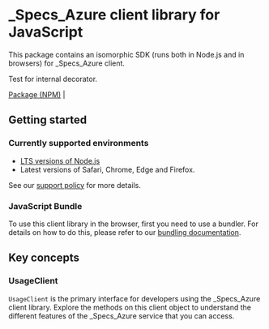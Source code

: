 # _Specs_Azure client library for JavaScript

This package contains an isomorphic SDK (runs both in Node.js and in browsers) for _Specs_Azure client.

Test for internal decorator.

[Package (NPM)](https://www.npmjs.com/package/@msinternal/clientGeneratorCore-usage) |

## Getting started

### Currently supported environments

- [LTS versions of Node.js](https://github.com/nodejs/release#release-schedule)
- Latest versions of Safari, Chrome, Edge and Firefox.

See our [support policy](https://github.com/Azure/azure-sdk-for-js/blob/main/SUPPORT.md) for more details.





### JavaScript Bundle
To use this client library in the browser, first you need to use a bundler. For details on how to do this, please refer to our [bundling documentation](https://aka.ms/AzureSDKBundling).

## Key concepts

### UsageClient

`UsageClient` is the primary interface for developers using the _Specs_Azure client library. Explore the methods on this client object to understand the different features of the _Specs_Azure service that you can access.

